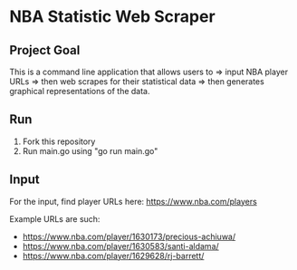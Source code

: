 # NBA Statistic Web Scraper

## Project Goal

This is a command line application that allows users to 
=> input NBA player URLs
=> then web scrapes for their statistical data
=> then generates graphical representations of the data.

## Run

1. Fork this repository
2. Run main.go using "go run main.go"

## Input

For the input, find player URLs here:
https://www.nba.com/players

Example URLs are such:
- https://www.nba.com/player/1630173/precious-achiuwa/
- https://www.nba.com/player/1630583/santi-aldama/
- https://www.nba.com/player/1629628/rj-barrett/
